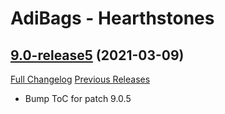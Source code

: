 # AdiBags - Hearthstones

## [9.0-release5](https://github.com/Myrroddin/adibags-hearthstones/tree/9.0-release5) (2021-03-09)
[Full Changelog](https://github.com/Myrroddin/adibags-hearthstones/compare/9.0-release4...9.0-release5) [Previous Releases](https://github.com/Myrroddin/adibags-hearthstones/releases)

- Bump ToC for patch 9.0.5  
